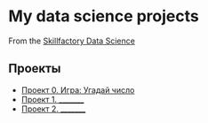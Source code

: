 # My data science projects
From the [Skillfactory Data Science](https://skillfactory.ru/data-scientist)

## Проекты

* [Проект 0. Игра: Угадай число](https://github.com/Aduardrud/my_data/tree/main/project_0)
* [Проект 1. _______](____)
* [Проект 2. _______](____)

